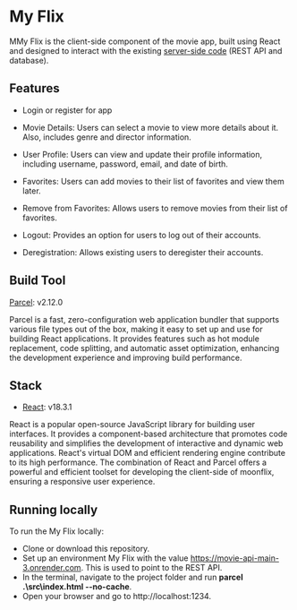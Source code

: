 # My Flix

MMy Flix is the client-side component of the movie app, built using React and designed to interact with the existing [server-side code](https://github.com/lac1990/movie_api-main-3.git) (REST API and database).

## Features
- Login or register for app

- Movie Details: Users can select a movie to view more details about it. Also, includes genre and director information.

- User Profile: Users can view and update their profile information, including username, password, email, and date of birth.

- Favorites: Users can add movies to their list of favorites and view them later.

- Remove from Favorites: Allows users to remove movies from their list of favorites.

- Logout: Provides an option for users to log out of their accounts.

- Deregistration: Allows existing users to deregister their accounts.

## Build Tool
[Parcel](https://parceljs.org/): v2.12.0

Parcel is a fast, zero-configuration web application bundler that supports various file types out of the box, making it easy to set up and use for building React applications. It provides features such as hot module replacement, code splitting, and automatic asset optimization, enhancing the development experience and improving build performance.

## Stack
- [React](https://react.dev/): v18.3.1

React is a popular open-source JavaScript library for building user interfaces. It provides a component-based architecture that promotes code reusability and simplifies the development of interactive and dynamic web applications. React's virtual DOM and efficient rendering engine contribute to its high performance. The combination of React and Parcel offers a powerful and efficient toolset for developing the client-side of moonflix, ensuring a responsive user experience.



## Running locally
To run the My Flix locally:

- Clone or download this repository.
- Set up an environment My Flix with the value https://movie-api-main-3.onrender.com. This is used to point to the REST API.
- In the terminal, navigate to the project folder and run __parcel .\src\index.html --no-cache__.
- Open your browser and go to http://localhost:1234.
